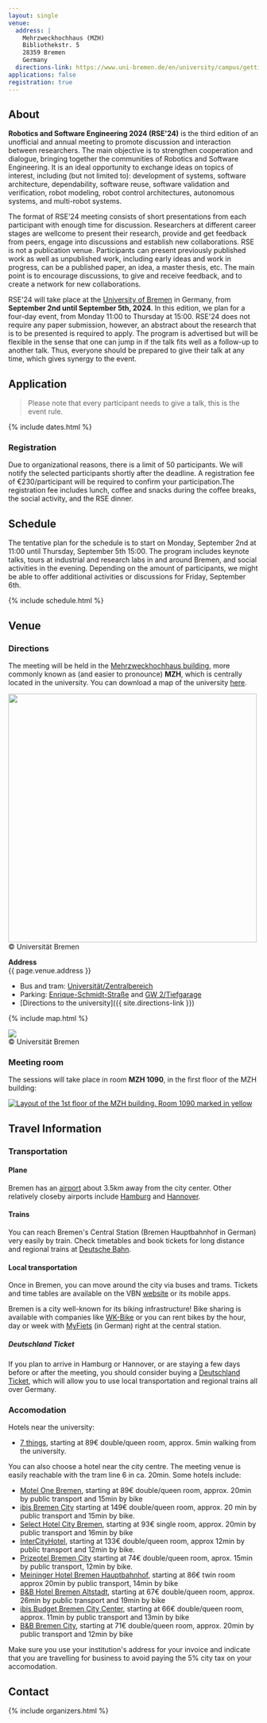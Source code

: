 ```yaml
---
layout: single
venue:
  address: |
    Mehrzweckhochhaus (MZH)  
    Bibliothekstr. 5   
    28359 Bremen  
    Germany  
  directions-link: https://www.uni-bremen.de/en/university/campus/getting-here
applications: false
registration: true
---
```


## About

**Robotics and Software Engineering 2024 (RSE'24)** is the third edition of an unofficial and annual meeting to promote discussion and interaction between researchers. The main objective is to strengthen cooperation and dialogue, bringing together the communities of Robotics and Software Engineering. It is an ideal opportunity to exchange ideas on topics of interest, including (but not limited to): development of systems, software architecture, dependability, software reuse, software validation and verification, robot modeling, robot control architectures, autonomous systems, and multi-robot systems.

The format of RSE'24 meeting consists of short presentations from each participant with enough time for discussion. Researchers at different career stages are wellcome to present their research, provide and get feedback from peers, engage into discussions and establish new collaborations. RSE is not a publication venue. Participants can present previously published work as well as unpublished work, including early ideas and work in progress, can be a published paper, an idea, a master thesis, etc. The main point is to encourage discussions, to give and receive feedback, and to create a network for new collaborations.

RSE'24 will take place at the [University of Bremen](https://www.uni-bremen.de/en/) in Germany, from **September 2nd until September 5th, 2024**.
In this edition, we plan for a four-day event, from Monday 11:00 to Thursday at 15:00. 
RSE'24 does not require any paper submission, however, an abstract about the research that is to be presented is required to apply. 
The program is advertised but will be flexible in the sense that one can jump in if the talk fits well as a follow-up to another talk. Thus, everyone should be prepared to give their talk at any time, which gives synergy to the event. 

## Application

> Please note that every participant needs to give a talk, this is the event rule.  

{% include dates.html %}

### Registration

Due to organizational reasons,  there is a limit of 50 participants.  We will notify the selected participants shortly after the deadline. A registration fee of €230/participant will be required to confirm your participation.The registration fee includes lunch, coffee and snacks during the coffee breaks, the social activity, and the RSE dinner.


<div class="divider"></div>

##  Schedule

The tentative plan for the schedule is to start on Monday, September 2nd at 11:00 until Thursday, September 5th 15:00. The program includes keynote talks, tours at industrial and research labs in and around Bremen, and social activities in the evening.
Depending on the amount of participants, we might be able to offer additional activities or discussions for Friday, September 6th.
 
{% include schedule.html %}

<div class="divider"></div>

## Venue

### Directions

The meeting will be held in the [Mehrzweckhochhaus building](https://www.uni-bremen.de/en/university/campus/campus-map/buildings/building/116), more commonly known as (and easier to pronounce) **MZH**, which is centrally located in the university. 
You can download a map of the university [here](https://www.uni-bremen.de/en/university/campus/campus-map#c71945).

<img width="500" src="https://www.uni-bremen.de/fileadmin/user_upload/global/fotos/universitaet/gebaeude/foto_2020/MZH_DH_968-7278.jpg">
<figcaption class="left-align">© Universität Bremen</figcaption>

**Address**  
{{ page.venue.address }}

- Bus and tram: [Universität/Zentralbereich](http://www.uni-bremen.de/index.php?id=4779)
- Parking: [Enrique-Schmidt-Straße](http://uni-bremen.de/index.php?id=5458) and [GW 2/Tiefgarage](http://www.uni-bremen.de/index.php?id=5342)
- [Directions to the university]({{ site.directions-link }})

{% include map.html %}


<img src="http://www.uni-bremen.de/fileadmin/user_upload/global/fotos/universitaet/gebaeude/schema/700/116.gif">
<figcaption class="left-align">© Universität Bremen</figcaption>

### Meeting room

The sessions will take place in room **MZH 1090**, in the first floor of the MZH building:

<a href="https://oracle-web.zfn.uni-bremen.de/web/lageplan?haus=MZH&raum=1090&pi_anz=0"><img class="responsive-img" src="{{'/assets/MZH1090.png' | prepend: site.baseurl }}" alt="Layout of the 1st floor of the MZH building. Room 1090 marked in yellow"></a>

<div class="divider"></div>

## Travel Information

### Transportation

#### Plane

Bremen has an [airport](https://www.bremen-airport.com/en/) about 3.5km away from the city center.
Other relatively closeby airports include [Hamburg](https://www.hamburg-airport.de/en) and [Hannover](https://www.hannover-airport.de/informationen-fuer-fluggaeste-und-besucher).

#### Trains

You can reach Bremen's Central Station (Bremen Hauptbahnhof in German) very easily by train. Check timetables and book tickets for long distance and regional trains at [Deutsche Bahn](https://int.bahn.de/en).

#### Local transportation

Once in Bremen, you can move around the city via buses and trams.
Tickets and time tables are available on the VBN [website](https://www.vbn.de/en/) or its mobile apps. 

Bremen is a city well-known for its biking infrastructure! Bike sharing is available with companies like [WK-Bike](https://www.wk-bike.de/en/bremen/) or you can rent bikes by the hour, day or week with [MyFiets](https://myfiets.de/search-a-bike/) (in German) right at the central station.

##### Deutschland Ticket

If you plan to arrive in Hamburg or Hannover, or are staying a few days before or after the meeting, you should consider buying a [Deutschland Ticket](https://www.vbn.de/en/tickets/ticket-offer/deutschland-ticket), which will allow you to use local transportation and regional trains all over Germany.

### Accomodation

Hotels near the university:
- [7 things](https://www.7things.de/hotel-bremen/), starting at 89€ double/queen room, approx. 5min walking from the university.

You can also choose a hotel near the city centre. The meeting venue is easily reachable with the tram line 6 in ca. 20min.
Some hotels include:

- [Motel One Bremen](https://www.motel-one.com/de/hotels/bremen/hotel-bremen/), starting at 89€ double/queen room, approx. 20min by public transport and 15min by bike
- [ibis Bremen City](https://all.accor.com/ssr/app/ibis/rates/0738/index.de.shtml) starting at 149€ double/queen room, approx. 20 min by public transport and 15min by bike.
- [Select Hotel City Bremen](https://www.select-hotels.com/select-hotel-city-bremen), starting at 93€ single room, approx. 20min by public transport and 16min by bike
- [InterCityHotel](https://hrewards.com/de/intercityhotel-bremen), starting at 133€ double/queen room, approx 12min by public transport and 12min by bike.
- [Prizeotel Bremen City](https://www.prizeotel.com/de/hotel-bremen/) starting at 74€ double/queen room, aprox. 15min by public transport, 12min by bike.
- [Meininger Hotel Bremen Hauptbahnhof](https://www.meininger-hotels.com/de/hotels/bremen/hotel-bremen-hauptbahnhof/), starting at 86€ twin room approx 20min by public transport, 14min by bike
- [B&B Hotel Bremen Altstadt](https://www.hotel-bb.com/de/hotel/bremen-altstadt), starting at 67€ double/queen room, approx. 26min by public transport and 19min by bike
- [ibis Budget Bremen City Center](https://all.accor.com/ssr/app/ibis/rates/A052/index.de.shtml), starting at 66€ double/queen room, approx. 11min by public transport and 13min by bike
- [B&B Bremen City](https://www.hotel-bb.com/de/hotel/bremen-city), starting at 71€ double/queen room, approx. 20min by public transport and 12min by bike

Make sure you use your institution's address for your invoice and indicate that you are travelling for business to avoid paying the 5% city tax on your accomodation.


## Contact 
  
{% include organizers.html %}
